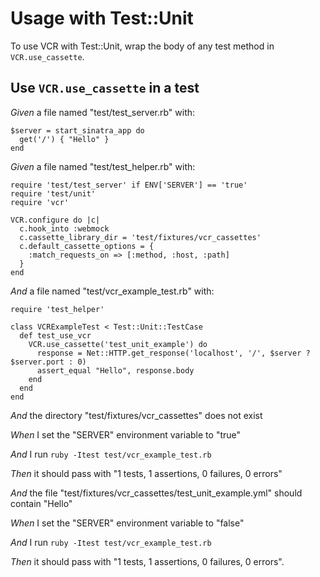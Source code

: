 # Usage with Test::Unit

To use VCR with Test::Unit, wrap the body of any test method in
  `VCR.use_cassette`.

## Use `VCR.use_cassette` in a test

_Given_ a file named "test/test_server.rb" with:

```
$server = start_sinatra_app do
  get('/') { "Hello" }
end
```

_Given_ a file named "test/test_helper.rb" with:

```
require 'test/test_server' if ENV['SERVER'] == 'true'
require 'test/unit'
require 'vcr'

VCR.configure do |c|
  c.hook_into :webmock
  c.cassette_library_dir = 'test/fixtures/vcr_cassettes'
  c.default_cassette_options = {
    :match_requests_on => [:method, :host, :path]
  }
end
```

_And_ a file named "test/vcr_example_test.rb" with:

```
require 'test_helper'

class VCRExampleTest < Test::Unit::TestCase
  def test_use_vcr
    VCR.use_cassette('test_unit_example') do
      response = Net::HTTP.get_response('localhost', '/', $server ? $server.port : 0)
      assert_equal "Hello", response.body
    end
  end
end
```

_And_ the directory "test/fixtures/vcr_cassettes" does not exist

_When_ I set the "SERVER" environment variable to "true"

_And_ I run `ruby -Itest test/vcr_example_test.rb`

_Then_ it should pass with "1 tests, 1 assertions, 0 failures, 0 errors"

_And_ the file "test/fixtures/vcr_cassettes/test_unit_example.yml" should contain "Hello"

_When_ I set the "SERVER" environment variable to "false"

_And_ I run `ruby -Itest test/vcr_example_test.rb`

_Then_ it should pass with "1 tests, 1 assertions, 0 failures, 0 errors".
